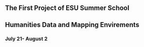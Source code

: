 ## The First Project of ESU Summer School

## Humanities Data and Mapping Envirements

### July 21- August 2